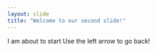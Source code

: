```yaml
---
layout: slide
title: "Welcome to our second slide!"
---
```

I am about to start
Use the left arrow to go back!
